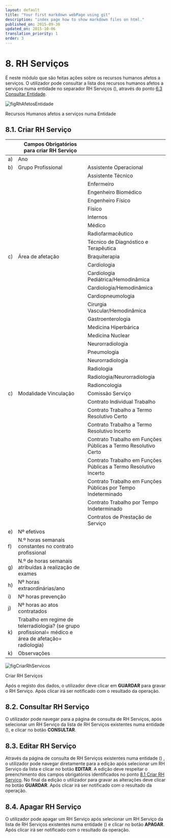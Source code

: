```yaml
---
layout: default
title: "Your first markdown webPage using git"
description: "index page how to show markdown files on html."
published_on: 2015-09-30
updated_on: 2015-10-06
translation_priority: 1
order: 3
---
```

<p id="rh-servios"></p>

# 8. RH Serviços

É neste módulo que são feitas ações sobre os recursos humanos afetos a serviços.
O utilizador pode consultar a lista dos recursos humanos afetos a serviços numa entidade no separador RH Serviços  ([](#figRhAfetosEntidade)), através do ponto [6.3 Consultar Entidade](##consultar-entidade).

![figRhAfetosEntidade](img/pages/cap8/8_0_1.jpg)

<p class="caption" id="figRhAfetosEntidade"> Recursos Humanos afetos a serviços numa Entidade</p>

<p id="criaRhEquipamento"></p>

## 8.1. Criar RH Serviço

|    | Campos Obrigatórios para criar RH Serviço [](#figCriarRhServicos)       |      |
|----|---------------------------------------------------|----------|
| a) | Ano                                          |   | 
| b) | Grupo Profissional               |  Assistente Operacional| 
|    |                                  |  Assistente Técnico| 
|    |                                  |  Enfermeiro| 
|    |                                  |  Engenheiro Biomédico| 
|    |                                  |  Engenheiro Físico| 
|    |                                  |  Físico| 
|    |                                  |  Internos| 
|    |                                  |  Médico| 
|    |                                  |  Radiofarmacêutico| 
|    |                                  |  Técnico de Diagnóstico e Terapêutica| 
| c) | Área de afetação                 |  Braquiterapia| 
|    |                                  |  Cardiologia| 
|    |                                  |  Cardiologia Pediátrica/Hemodinâmica| 
|    |                                  |  Cardiologia/Hemodinâmica| 
|    |                                  |  Cardiopneumologia| 
|    |                                  |  Cirurgia Vascular/Hemodinâmica| 
|    |                                  |  Gastroenterologia| 
|    |                                  |  Medicina Hiperbárica| 
|    |                                  |  Medicina Nuclear| 
|    |                                  |  Neurorradiologia| 
|    |                                  |  Pneumologia| 
|    |                                  |  Neurorradiologia| 
|    |                                  |  Radiologia| 
|    |                                  |  Radiologia/Neurorradiologia| 
|    |                                  |  Radioncologia| 
| c) | Modalidade Vinculação   |  Comissão Serviço| 
|    |                         |  Contrato Individual Trabalho| 
|    |                         |  Contrato Trabalho a Termo Resolutivo Certo| 
|    |                         |  Contrato Trabalho a Termo Resolutivo Incerto| 
|    |                         |  Contrato Trabalho em Funções Públicas a Termo Resolutivo Certo| 
|    |                         |  Contrato Trabalho em Funções Públicas a Termo Resolutivo Incerto| 
|    |                         |  Contrato Trabalho em Funções Públicas por Tempo Indeterminado| 
|    |                         |  Contrato Trabalho por Tempo Indeterminado| 
|    |                         |  Contratos de Prestação de Serviço| 
| e) | Nº efetivos                                             |   | 
| f) | N.º horas semanais constantes no contrato profissional  |   | 
| g) | N.º de horas semanais atribuídas à realização de exames |   | 
| h) | Nº horas extraordinárias/ano                            |   | 
| i) | Nº horas prevenção                                      |   | 
| j) | Nº horas ao atos contratados                            |   | 
| k) | Trabalho em regime de telerradiologia? (se grupo profissional= médico e área de afetação=  radiologia)                               |   | 
| k) | Observações                                             |   | 

![figCriarRhServicos](img/pages/cap8/8_1_1.jpg)

<p class="caption" id="figCriarRhServicos"> Criar RH Serviços</p>

Após o registo dos dados, o utilizador deve clicar em **GUARDAR** para gravar o RH Serviço. Após clicar irá ser notificado com o resultado da operação.

<p id="consultaRhEquipamento"></p>

## 8.2. Consultar RH Serviço

O utilizador pode navegar para a página de consulta de RH Serviços, após selecionar um RH Serviço da lista de RH Serviços existentes numa entidade ([](#figRhAfetosEntidade)),  e clicar no botão **CONSULTAR**.

<p id="alteraRhEquipamento"></p>

## 8.3. Editar RH Serviço

Através da página de consulta de RH Serviços existentes numa entidade ([](#figRhAfetosEntidade)) , o utilizador pode navegar diretamente para a edição após selecionar um RH Serviço da lista e clicar no botão **EDITAR**.
A edição deve respeitar o preenchimento dos campos obrigatórios identificados no ponto [8.1 Criar RH Serviço](#criar-rh-servico).
No final da edição o utilizador para gravar as alterações deve clicar no botão **GUARDAR**. Após clicar irá ser notificado com o resultado da operação.

<p id="removeRhEquipamento"></p>

## 8.4. Apagar RH Serviço
 
 O utilizador pode apagar um RH Serviço após selecionar um RH Serviço da lista de RH Serviços existentes numa entidade ([](#figRhAfetosEntidade)) e clicar no botão **APAGAR**. 
 Após clicar irá ser notificado com o resultado da operação.
